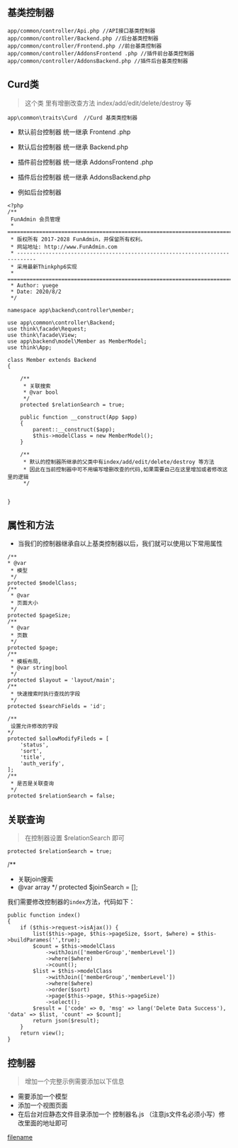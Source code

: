 ## 基类控制器
~~~
app/common/controller/Api.php //API接口基类控制器
app/common/controller/Backend.php //后台基类控制器
app/common/controller/Frontend.php //前台基类控制器
app/common/controller/AddonsFrontend .php //插件前台基类控制器
app/common/controller/AddonsBackend.php //插件后台基类控制器
~~~
## Curd类 
> 这个类 里有增删改查方法  index/add/edit/delete/destroy  等
~~~
app\common\traits\Curd  //Curd 基类类控制器
~~~
- 默认前台控制器 统一继承 Frontend .php
-  默认后台控制器 统一继承 Backend.php
-  插件前台控制器 统一继承 AddonsFrontend .php
- 插件后台控制器 统一继承 AddonsBackend.php

- 例如后台控制器
~~~
<?php
/**
 FunAdmin 会员管理
 * ============================================================================
 * 版权所有 2017-2028 FunAdmin，并保留所有权利。
 * 网站地址: http://www.FunAdmin.com
 * ----------------------------------------------------------------------------
 * 采用最新Thinkphp6实现
 * ============================================================================
 * Author: yuege
 * Date: 2020/8/2
 */

namespace app\backend\controller\member;

use app\common\controller\Backend;
use think\facade\Request;
use think\facade\View;
use app\backend\model\Member as MemberModel;
use think\App;

class Member extends Backend
{

    /**
     * 关联搜索
     * @var bool 
     */
    protected $relationSearch = true;

    public function __construct(App $app)
    {
        parent::__construct($app);
        $this->modelClass = new MemberModel();
    }

    /**
     * 默认的控制器所继承的父类中有index/add/edit/delete/destroy 等方法
     * 因此在当前控制器中可不用编写增删改查的代码,如果需要自己在这里增加或者修改这里的逻辑
     */

    
}
~~~

## 属性和方法
- 当我们的控制器继承自以上基类控制器以后，我们就可以使用以下常用属性
~~~
/**
* @var
 * 模型
 */
protected $modelClass;
/**
 * @var
 * 页面大小
 */
protected $pageSize;
/**
 * @var
 * 页数
 */
protected $page;
/**
 * 模板布局,
 * @var string|bool
 */
protected $layout = 'layout/main';
/**
 * 快速搜索时执行查找的字段
 */
protected $searchFields = 'id';

/**
 设置允许修改的字段
*/
protected $allowModifyFileds = [
    'status',
    'sort',
    'title',
    'auth_verify',
];
/**
 * 是否是关联查询
 */
protected $relationSearch = false;

~~~
## 关联查询
> 在控制器设置 $relationSearch 即可
~~~
protected $relationSearch = true;
~~~

/**
 * 关联join搜索
 * @var array
 */
  protected $joinSearch = [];


我们需要修改控制器的`index`方法，代码如下：

~~~
public function index()
{
    if ($this->request->isAjax()) {
        list($this->page, $this->pageSize, $sort, $where) = $this->buildParames('',true);
        $count = $this->modelClass
            ->withJoin(['memberGroup','memberLevel'])
            ->where($where)
            ->count();
        $list = $this->modelClass
            ->withJoin(['memberGroup','memberLevel'])
            ->where($where)
            ->order($sort)
            ->page($this->page, $this->pageSize)
            ->select();
        $result = ['code' => 0, 'msg' => lang('Delete Data Success'), 'data' => $list, 'count' => $count];
        return json($result);
    }
    return view();
}
~~~
## 控制器　
> 增加一个完整示例需要添加以下信息
- 需要添加一个模型
- 添加一个视图页面
- 在后台对应静态文件目录添加一个 控制器名.js  （注意js文件名必须小写）修改里面的地址即可


[filename](powered.md ':include')

